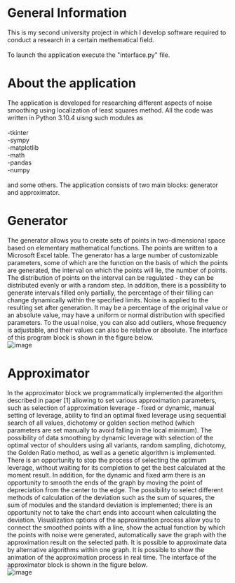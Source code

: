 # General Information
This is my second university project in which I develop software required to conduct a research in a certain methematical field.<br /><br />
To launch the application execute the "interface.py" file.

# About the application
The application is developed for researching different aspects of noise smoothing using localization of least squares method. All the code was written in Python 3.10.4 uisng such modules as<br /><br /> -tkinter<br /> -sympy<br /> -matplotlib<br /> -math<br /> -pandas<br /> -numpy<br /><br /> and some others. The application consists of two main blocks: generator and approximator.
# Generator
The generator allows you to create sets of points in two-dimensional space based on elementary mathematical functions. The points are written to a Microsoft Excel table. The generator has a large number of customizable parameters, some of which are the function on the basis of which the points are generated, the interval on which the points will lie, the number of points. The distribution of points on the interval can be regulated - they can be distributed evenly or with a random step. In addition, there is a possibility to generate intervals filled only partially, the percentage of their filling can change dynamically within the specified limits. Noise is applied to the resulting set after generation. It may be a percentage of the original value or an absolute value, may have a uniform or normal distribution with specified parameters. To the usual noise, you can also add outliers, whose frequency is adjustable, and their values can also be relative or absolute. The interface of this program block is shown in the figure below.
<br />
![image](https://user-images.githubusercontent.com/35616551/236660425-429e42ee-faca-4527-84cf-8998a0ee4dfb.png)
<br />
# Approximator
In the approximator block we programmatically implemented the algorithm described in paper [1] allowing to set various approximation parameters, such as selection of approximation leverage - fixed or dynamic, manual setting of leverage, ability to find an optimal fixed leverage using sequential search of all values, dichotomy or golden section method (which parameters are set manually to avoid falling in the local minimum). The possibility of data smoothing by dynamic leverage with selection of the optimal vector of shoulders using all variants, random sampling, dichotomy, the Golden Ratio method, as well as a genetic algorithm is implemented. There is an opportunity to stop the process of selecting the optimum leverage, without waiting for its completion to get the best calculated at the moment result. In addition, for the dynamic and fixed arm there is an opportunity to smooth the ends of the graph by moving the point of depreciation from the center to the edge. The possibility to select different methods of calculation of the deviation such as the sum of squares, the sum of modules and the standard deviation is implemented; there is an opportunity not to take the chart ends into account when calculating the deviation. Visualization options of the approximation process allow you to connect the smoothed points with a line, show the actual function by which the points with noise were generated, automatically save the graph with the approximation result on the selected path. It is possible to approximate data by alternative algorithms within one graph. It is possible to show the animation of the approximation process in real time. The interface of the approximator block is shown in the figure below.
<br />
![image](https://user-images.githubusercontent.com/35616551/236660504-3ed13c88-c2d2-403d-8954-97b0b895569c.png)
<br />
